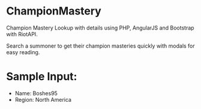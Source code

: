 # ChampionMastery
Champion Mastery Lookup with details using PHP, AngularJS and Bootstrap with RiotAPI.

Search a summoner to get their champion masteries quickly with modals for easy reading.

# Sample Input:

- Name: Boshes95
- Region: North America

